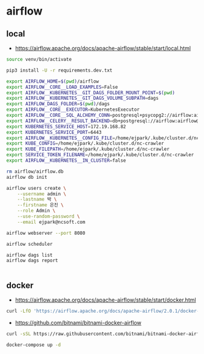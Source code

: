 # airflow

## local

* https://airflow.apache.org/docs/apache-airflow/stable/start/local.html

```bash
source venv/bin/activate

pip3 install -U -r requirements.dev.txt

export AIRFLOW_HOME=$(pwd)/airflow
export AIRFLOW__CORE__LOAD_EXAMPLES=False
export AIRFLOW__KUBERNETES__GIT_DAGS_FOLDER_MOUNT_POINT=$(pwd) 
export AIRFLOW__KUBERNETES__GIT_DAGS_VOLUME_SUBPATH=dags 
export AIRFLOW_DAGS_FOLDER=$(pwd)/dags
export AIRFLOW__CORE__EXECUTOR=KubernetesExecutor
export AIRFLOW__CORE__SQL_ALCHEMY_CONN=postgresql+psycopg2://airflow:airflow@localhost/airflow
export AIRFLOW__CELERY__RESULT_BACKEND=db+postgresql://airflow:airflow@localhost/airflow
export KUBERNETES_SERVICE_HOST=172.19.168.82
export KUBERNETES_SERVICE_PORT=6443
export AIRFLOW__KUBERNETES__CONFIG_FILE=/home/ejpark/.kube/cluster.d/nc-crawler
export KUBE_CONFIG=/home/ejpark/.kube/cluster.d/nc-crawler
export KUBE_FILEPATH=/home/ejpark/.kube/cluster.d/nc-crawler
export SERVICE_TOKEN_FILENAME=/home/ejpark/.kube/cluster.d/nc-crawler
export AIRFLOW__KUBERNETES__IN_CLUSTER=false

rm airflow/airflow.db
airflow db init

airflow users create \
    --username admin \
    --lastname 박 \
    --firstname 은진 \
    --role Admin \
    --use-random-password \
    --email ejpark@ncsoft.com

airflow webserver --port 8080

airflow scheduler

airflow dags list
airflow dags report  
  
```

## docker

* https://airflow.apache.org/docs/apache-airflow/stable/start/docker.html

```bash
curl -LfO 'https://airflow.apache.org/docs/apache-airflow/2.0.1/docker-compose.yaml'
```

* https://github.com/bitnami/bitnami-docker-airflow

```bash
curl -sSL https://raw.githubusercontent.com/bitnami/bitnami-docker-airflow/master/1/debian-10/docker-compose.yml > docker-compose.yml

docker-compose up -d
```

